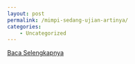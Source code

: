 ```yaml
---
layout: post
permalink: /mimpi-sedang-ujian-artinya/
categories:
    - Uncategorized
---
```


[Baca Selengkapnya](/02)